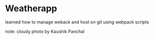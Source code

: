 # Weatherapp

learned how to manage weback and host on git using webpack scripts


note: cloudy photo by Kaushik Panchal